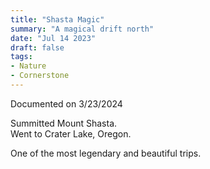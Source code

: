 ```yaml
---
title: "Shasta Magic"
summary: "A magical drift north"
date: "Jul 14 2023"
draft: false
tags:
- Nature
- Cornerstone
---
```

Documented on 3/23/2024

Summitted Mount Shasta.  
Went to Crater Lake, Oregon.

One of the most legendary and beautiful trips.
